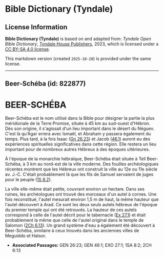 # Bible Dictionary (Tyndale)

## License Information

**Bible Dictionary (Tyndale)** is based on and adapted from: _Tyndale Open Bible Dictionary_, [Tyndale House Publishers](https://tyndaleopenresources.com/), 2023, which is licensed under a [CC BY-SA 4.0 license](https://creativecommons.org/licenses/by-sa/4.0/legalcode.en).

This markdown version (created `2025-10-20`) is provided under the same license.



--------------------------------

## Beer-Schéba (id: 822877)

BEER\-SCHÉBA
============

Beer\-Schéba est le nom utilisé dans la Bible pour désigner la partie la plus méridionale de la Terre Promise, située à 45 km au sud\-ouest d'Hébron. Dès son origine, il s'agissait d'un lieu important dans le désert du Néguev. C'est là qu'Agar errera avec Ismaël, et Abraham y passera également du temps. Plus tard, à la fois Isaac ([Gn 26\.23](https://ref.ly/Gen26:23)) et Jacob ([46\.1](https://ref.ly/Gen46:1)) auront eu des expériences spirituelles significatives dans cette région. Elle restera un lieu important pour de nombreux autres Hébreux à des époques ultérieures.

À l'époque de la monarchie hébraïque, Beer\-Schéba était située à Tell Beer\-Schéba, à 3 km au nord\-est de la ville moderne. Des fouilles archéologiques récentes montrent que les Hébreux ont construit la ville au 12e ou 11e siècle av. J.‑C. C'était probablement là que les fils de Samuel servaient de juges pour le peuple ([1S 8\.2](https://ref.ly/1Sam8:2)).

La ville elle\-même était petite, couvrant environ un hectare. Dans ses ruines, les archéologues ont trouvé des morceaux d'un autel à cornes. Une fois reconstitué, l'autel mesurait environ 1,5 m de haut, la même hauteur que l'autel découvert à Arad. Ce sont les deux seuls autels hébreux de l'époque du premier temple qui ont été retrouvés. La hauteur de ces autels correspond à celle de l'autel décrit pour le tabernacle ([Ex 27\.1](https://ref.ly/Exod27:1)) et était probablement la même que celle de l'autel original dans le temple de Salomon ([2Ch 6\.13](https://ref.ly/2Chr6:13)). Un grand système d'eau a également été découvert à Beer\-Schéba, similaire à ceux trouvés dans les anciennes villes de Meguiddo et Hatsor.

* **Associated Passages:** GEN 26:23; GEN 46:1; EXO 27:1; 1SA 8:2; 2CH 6:13

